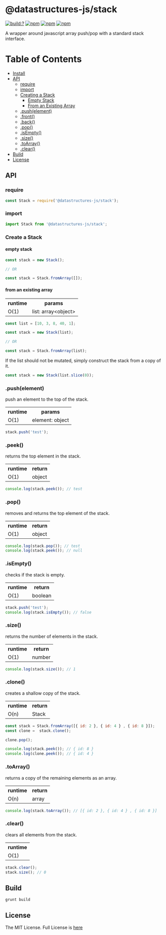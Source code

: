 # @datastructures-js/stack

[![build:?](https://travis-ci.org/datastructures-js/stack.svg?branch=master)](https://travis-ci.org/datastructures-js/stack) 
[![npm](https://img.shields.io/npm/v/@datastructures-js/stack.svg)](https://www.npmjs.com/package/@datastructures-js/stack)
[![npm](https://img.shields.io/npm/dm/@datastructures-js/stack.svg)](https://www.npmjs.com/package/@datastructures-js/stack) [![npm](https://img.shields.io/badge/node-%3E=%206.0-blue.svg)](https://www.npmjs.com/package/@datastructures-js/stack)

A wrapper around javascript array push/pop with a standard stack interface.

# Table of Contents
* [Install](#install)
* [API](#api)
  * [require](#require)
  * [import](#import)
  * [Creating a Stack](#create-a-stack)
    * [Empty Stack](#empty-stack)
    * [From an Existing Array](#from-an-existing-array)
  * [.push(element)](#pushelement)
  * [.front()](#front)
  * [.back()](#back)
  * [.pop()](#pop)
  * [.isEmpty()](#isempty)
  * [.size()](#size)
  * [.toArray()](#toarray)
  * [.clear()](#clear)
 * [Build](#build)
 * [License](#license)

## API

### require

```js
const Stack = require('@datastructures-js/stack');
```

### import

```js
import Stack from '@datastructures-js/stack';
```

### Create a Stack

#### empty stack
```js
const stack = new Stack();

// OR

const stack = Stack.fromArray([]);
```

#### from an existing array
<table>
 <tr>
  <th>runtime</th>
  <th>params</th>
 </tr>
 <tr>
  <td>O(1)</td>
  <td>
   list: array&lt;object&gt;
  </td>
 </tr>
</table>

```js
const list = [10, 3, 8, 40, 1];

const stack = new Stack(list);

// OR

const stack = Stack.fromArray(list);
```

If the list should not be mutated, simply construct the stack from a copy of it.

```js
const stack = new Stack(list.slice(0));
```

### .push(element)

push an element to the top of the stack.

<table>
 <tr>
  <th>runtime</th>
  <th>params</th>
 </tr>
 <tr>
  <td>O(1)</td>
  <td>
   element: object
  </td>
 </tr>
</table>

```js
stack.push('test');
```

### .peek()

returns the top element in the stack.

<table>
 <tr>
  <th>runtime</th>
  <th>return</th>
 </tr>
 <tr>
  <td>O(1)</td>
  <td>
   object
  </td>
 </tr>
</table>

```js
console.log(stack.peek()); // test
```

### .pop()

removes and returns the top element of the stack.

<table>
 <tr>
  <th>runtime</th>
  <th>return</th>
 </tr>
 <tr>
  <td>O(1)</td>
  <td>
   object
  </td>
 </tr>
</table>

```js
console.log(stack.pop()); // test
console.log(stack.peek()); // null
```

### .isEmpty()
checks if the stack is empty.

<table>
 <tr>
  <th>runtime</th>
  <th>return</th>
 </tr>
 <tr>
  <td>O(1)</td>
  <td>
   boolean
  </td>
 </tr>
</table>

```js
stack.push('test');
console.log(stack.isEmpty()); // false
```

### .size()
returns the number of elements in the stack.

<table>
 <tr>
  <th>runtime</th>
  <th>return</th>
 </tr>
 <tr>
  <td>O(1)</td>
  <td>
   number
  </td>
 </tr>
</table>

```js
console.log(stack.size()); // 1
```

### .clone() 
creates a shallow copy of the stack.

<table>
 <tr>
  <th>runtime</th>
  <th>return</th>
 </tr>
 <tr>
  <td>O(n)</td>
  <td>
   Stack
  </td>
 </tr>
</table>

```js
const stack = Stack.fromArray([{ id: 2 }, { id: 4 } , { id: 8 }]);
const clone =  stack.clone();

clone.pop();

console.log(stack.peek()); // { id: 8 }
console.log(clone.peek()); // { id: 4 }
```

### .toArray()
returns a copy of the remaining elements as an array.

<table>
 <tr>
  <th>runtime</th>
  <th>return</th>
 </tr>
 <tr>
  <td>O(n)</td>
  <td>
   array
  </td>
 </tr>
</table>

```js
console.log(stack.toArray()); // [{ id: 2 }, { id: 4 } , { id: 8 }]
```

### .clear()
clears all elements from the stack.

<table>
 <tr>
  <th>runtime</th>
 </tr>
 <tr>
  <td>O(1)</td>
 </tr>
</table>

```js
stack.clear();
stack.size(); // 0
```

## Build
```
grunt build
```

## License
The MIT License. Full License is [here](https://github.com/datastructures-js/stack/blob/master/LICENSE)
